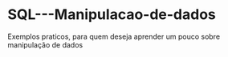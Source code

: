 # SQL---Manipulacao-de-dados
Exemplos praticos, para quem deseja aprender um pouco sobre manipulação de dados 
